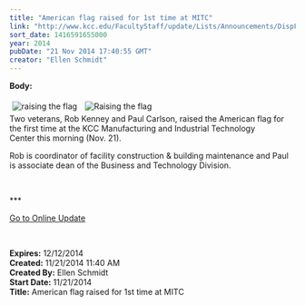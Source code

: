 ```yaml
---
title: "American flag raised for 1st time at MITC"
link: "http://www.kcc.edu/FacultyStaff/update/Lists/Announcements/DispForm.aspx?ID=1743"
sort_date: 1416591655000
year: 2014
pubDate: "21 Nov 2014 17:40:55 GMT"
creator: "Ellen Schmidt"
---
```


<div><b>Body:</b> <div class="ExternalClassBA220536F1714AC7B599B8BFBA2394E8"><p><img alt="raising the flag" src="/SiteCollectionImages/flag1.jpg" style="margin:5px" /> <img alt="Raising the flag" src="/SiteCollectionImages/flag2.jpg" style="margin:5px" /><br />Two veterans, Rob Kenney and Paul Carlson, raised the American flag for the first time at the KCC Manufacturing and Industrial Technology Center this morning (Nov. 21).</p>
<p>Rob is coordinator of facility construction &amp; building maintenance and Paul is associate dean of the Business and Technology Division.</p>
<p> </p>
<p>***</p>
<p><a href="/update">Go to Online Update</a></p>
<p> </p></div></div>
<div><b>Expires:</b> 12/12/2014</div>
<div><b>Created:</b> 11/21/2014 11:40 AM</div>
<div><b>Created By:</b> Ellen Schmidt</div>
<div><b>Start Date:</b> 11/21/2014</div>
<div><b>Title:</b> American flag raised for 1st time at MITC</div>
